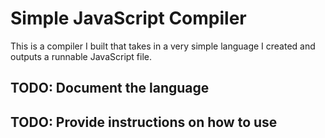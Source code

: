 # Simple JavaScript Compiler

This is a compiler I built that takes in a very simple language I created and outputs a runnable JavaScript file.

## TODO: Document the language
## TODO: Provide instructions on how to use
